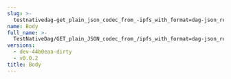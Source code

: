 ```yaml
---
slug: >-
  testnativedag-get_plain_json_codec_from_-ipfs_with_format=dag-json_returns_the_same_payload_as_the_raw_block-body
name: Body
full_name: >-
  TestNativeDag/GET_plain_JSON_codec_from_/ipfs_with_format=dag-json_returns_the_same_payload_as_the_raw_block/Body
versions:
  - dev-44b0eaa-dirty
  - v0.0.2
title: Body
---
```


